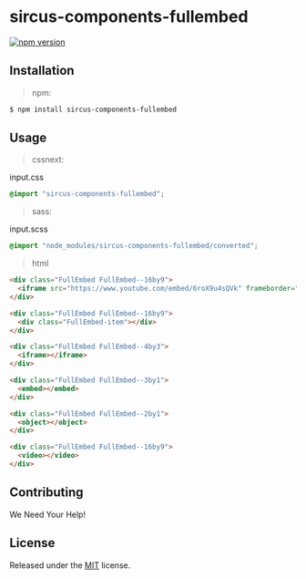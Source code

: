 # sircus-components-fullembed

[![npm version](https://img.shields.io/npm/v/sircus-components-fullembed.svg?style=flat)](https://www.npmjs.com/package/sircus-components-fullembed)

## Installation

> npm:

```bash
$ npm install sircus-components-fullembed
```

## Usage

> cssnext:

input.css
```css
@import "sircus-components-fullembed";
```

> sass:

input.scss
```scss
@import "node_modules/sircus-components-fullembed/converted";
```


> html

```html
<div class="FullEmbed FullEmbed--16by9">
  <iframe src="https://www.youtube.com/embed/6roX9u4sQVk" frameborder="0" allowfullscreen></iframe>
</div>

<div class="FullEmbed FullEmbed--16by9">
  <div class="FullEmbed-item"></div>
</div>

<div class="FullEmbed FullEmbed--4by3">
  <iframe></iframe>
</div>

<div class="FullEmbed FullEmbed--3by1">
  <embed></embed>
</div>

<div class="FullEmbed FullEmbed--2by1">
  <object></object>
</div>

<div class="FullEmbed FullEmbed--16by9">
  <video></video>
</div>
```


## Contributing

We Need Your Help!


## License
Released under the [MIT](https://github.com/sircus/license/blob/master/LICENSE) license.
